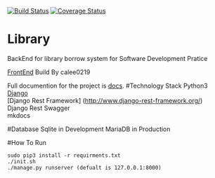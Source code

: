 [![Build Status](https://travis-ci.org/a0919610611/Library.svg?branch=master)](https://travis-ci.org/a0919610611/Library)
[![Coverage Status](https://coveralls.io/repos/github/a0919610611/Library/badge.svg)](https://coveralls.io/github/a0919610611/Library)
# Library
BackEnd for library borrow system for Software Development Pratice

[FrontEnd](https://github.com/calee0219/SDP-Library-System) Build By calee0219

Full documention for the project is [docs](https://a0919610611.github.io/Library/).
#Technology Stack
Python3
 [Django](https://www.djangoproject.com/
)  
[Django Rest Framework] (http://www.django-rest-framework.org/)   
Django Rest Swagger  
mkdocs

#Database
Sqlite in Development
MariaDB in Production

#How To Run
```
sudo pip3 install -r requirments.txt
./init.sh
./manage.py runserver (defualt is 127.0.0.1:8000)
```
